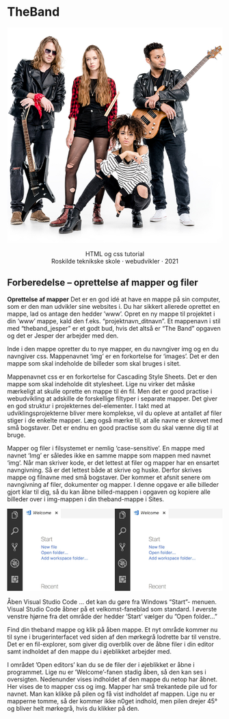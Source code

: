 # TheBand
<div align="center">
  <img src="https://github.com/rts-cmk-opgaver/TheBand/blob/main/Beskrivelsesmaterialer/The%20band%20tutorial%202018.jpg">
  <p>
   HTML og css tutorial<br> Roskilde teknikske skole · webudvikler · 2021
  </p>
</div>

## Forberedelse – oprettelse af mapper og filer

**Oprettelse af mapper**
Det er en god idé at have en mappe på sin computer, som er den man udvikler sine websites i. Du har sikkert allerede oprettet en mappe, lad os antage den hedder ’www’. Opret en ny mappe til projektet i din ’www’ mappe, kald den f.eks. “projektnavn_ditnavn”. Et mappenavn i stil med “theband_jesper” er et godt bud, hvis det altså er “The Band” opgaven og det er Jesper der arbejder med den. 

Inde i den mappe opretter du to nye mapper, en du navngiver
img og en du navngiver css. Mappenavnet ‘img’ er en forkortelse for ‘images’. Det er den
mappe som skal indeholde de billeder som skal bruges i sitet.

Mappenavnet css er en forkortelse for Cascading Style Sheets. Det er den mappe som skal indeholde dit stylesheet.
Lige nu virker det måske mærkeligt at skulle oprette en mappe til én fil. Men det er good
practise i webudvikling at adskille de forskellige filtyper i separate mapper. Det giver en god
struktur i projekternes del-elementer. 
I takt med at udviklingsprojekterne bliver mere komplekse, vil du opleve at antallet af filer stiger i de enkelte mapper. Læg også mærke til, at
alle navne er skrevet med små bogstaver. Det er endnu en good practise som du skal vænne
dig til at bruge. 

Mapper og filer i filsystemet er nemlig ‘case-sensitive’. En mappe med
navnet ‘Img’ er således ikke en samme mappe som mappen med navnet ‘img’. Når man
skriver kode, er det lettest at filer og mapper har en ensartet navngivning. Så er det lettest
både at skrive og huske. Derfor skrives mappe og filnavne med små bogstaver. Der kommer
et afsnit senere om navngivning af filer, dokumenter og mapper. I denne opgave er alle
billeder gjort klar til dig, så du kan åbne billed-mappen i opgaven og kopiere alle billeder
over i img-mappen i din theband-mappe i Sites.

<div align="center">
  <img width="50%" style="float: right;" src="https://github.com/rts-cmk-opgaver/TheBand/blob/main/Beskrivelsesmaterialer/welcome.jpg">
  <img width="50%" src="https://github.com/rts-cmk-opgaver/TheBand/blob/main/Beskrivelsesmaterialer/welcome.jpg">
</div>

Åben Visual Studio Code ... det kan du gøre fra
Windows “Start”- menuen. Visual Studio Code
åbner på et velkomst-faneblad som standard. I
øverste venstre hjørne fra det område der hedder
’Start’ vælger du ”Open folder…”

Find din theband mappe og klik på åben mappe. Et nyt område kommer nu til syne i brugerinterfacet
ved siden af den mørkegrå lodrette bar til venstre. Det er en fil-explorer, som giver
dig overblik over de åbne filer i din editor samt indholdet af den mappe du i øjeblikket
arbejder med. 

I området ’Open editors’ kan du se de filer der i øjeblikket er åbne i
programmet. Lige nu er ’Welcome’-fanen stadig åben, så den kan ses i oversigten.
Nedenunder vises indholdet af den mappe du netop har åbnet. Her vises de to mapper css
og img. Mapper har små trekantede pile ud for navnet. Man kan klikke på pilen og få vist
indholdet af mappen. Lige nu er mapperne tomme, så der kommer ikke n0get indhold, men
pilen drejer 45° og bliver helt mørkegrå, hvis du klikker på den.
